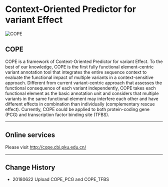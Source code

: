 # Context-Oriented Predictor for variant Effect
![COPE](http://cope.cbi.pku.edu.cn/figure/logo1.png)

## COPE
COPE is a framework of Context-Oriented Predictor for variant Effect. To the best of our knowledge, COPE is the first fully functional element-centric variant annotation tool that integrates the entire sequence context to evaluate the functional impact of multiple variants in a context-sensitive approach. Different from current variant-centric approach that assesses the functional consequence of each variant independently, COPE takes each functional element as the basic annotation unit and considers that multiple variants in the same functional element may interfere each other and have different effects in combination than individually (complementary rescue effect). Currently, COPE could be applied to both protein-coding gene (PCG) and transcription factor binding site (TFBS).
***
## Online services
Please visit http://cope.cbi.pku.edu.cn/
***
## Change History
* 20180622 Upload COPE_PCG and COPE_TFBS
